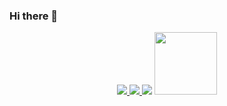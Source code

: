### Hi there 👋

<!--
**fef33f43f43gg/fef33f43f43gg** is a ✨ _special_ ✨ repository because its `README.md` (this file) appears on your GitHub profile.

Here are some ideas to get you started:

- 🔭 I’m currently working on ...
- 🌱 I’m currently learning ...
- 👯 I’m looking to collaborate on ...
- 🤔 I’m looking for help with ...
- 💬 Ask me about ...
- 📫 How to reach me: ...
- 😄 Pronouns: ...
- ⚡ Fun fact: ...
-->
<div id="header" align="center" id="badges">
    <a href="https://endway.su/@r3qu1em/">
    <img src="https://img.shields.io/badge/EndWay-yellow?style=for-the-badge&logo=EndWay&logoColor=white"/>
        </a>
    <a href="https://zelenka.guru/">
        <img src="https://img.shields.io/badge/LolzTeam-green?style=for-the-badge&logo=EndWay&logoColor=white"/>
    </a>
    <img src="https://img.shields.io/badge/my%20contact-blue?style=for-the-badge&logo=telegram&logoColor=white"/>
  <img src="https://media.giphy.com/media/3o7bu4hSl8nZlJRNks/giphy.gif" width="100"/>
</div>
